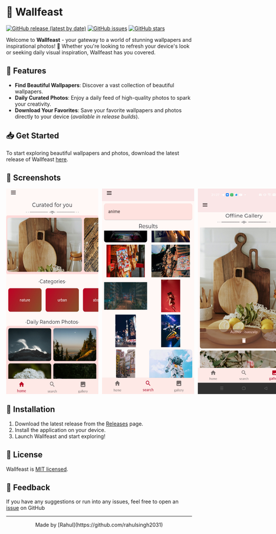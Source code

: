 # 🌟 Wallfeast

[![GitHub release (latest by date)](https://img.shields.io/github/v/release/rahulsingh2031/wallfeast)](https://github.com/rahulsingh2031/wallfeast/releases) 
[![GitHub issues](https://img.shields.io/github/issues/rahulsingh2031/wallfeast)](https://github.com/rahulsingh2031/wallfeast/issues) 
[![GitHub stars](https://img.shields.io/github/stars/rahulsingh2031/wallfeast)](https://github.com/rahulsingh2031/wallfeast/stargazers)

Welcome to **Wallfeast** - your gateway to a world of stunning wallpapers and inspirational photos! 🌅 Whether you're looking to refresh your device's look or seeking daily visual inspiration, Wallfeast has you covered.

## 🎨 Features

- **Find Beautiful Wallpapers**: Discover a vast collection of beautiful wallpapers.
- **Daily Curated Photos**: Enjoy a daily feed of  high-quality photos to spark your creativity.
- **Download Your Favorites**: Save your favorite wallpapers and photos directly to your device (*available in release builds*).

## 📥 Get Started

To start exploring beautiful wallpapers and photos, download the latest release of Wallfeast [here](https://github.com/rahulsingh2031/wallfeast/releases).

## 📸 Screenshots

<div style="display: flex; flex-direction: row; justify-content: space-between; gap: 10px;">
    <img src="assets/images/screenshot_1.jpg" alt="Screenshot 1" width="250"/>
    <img src="assets/images/screenshot_2.jpg" alt="Screenshot 2" width="250"/>
    <img src="assets/images/screenshot_3.jpg" alt="Screenshot 3" width="250"/>
</div>


## 🚀 Installation

1. Download the latest release from the [Releases](https://github.com/rahulsingh2031/wallfeast/releases) page.
2. Install the application on your device.
3. Launch Wallfeast and start exploring!



## 📄 License

Wallfeast is [MIT licensed](https://github.com/rahulsingh2031/wallfeast/blob/main/LICENSE).

## 💬 Feedback

If you have any suggestions or run into any issues, feel free to open an [issue](https://github.com/rahulsingh2031/wallfeast/issues) on GitHub 

---

<p align="center">
  Made  by [Rahul](https://github.com/rahulsingh2031)
</p>
